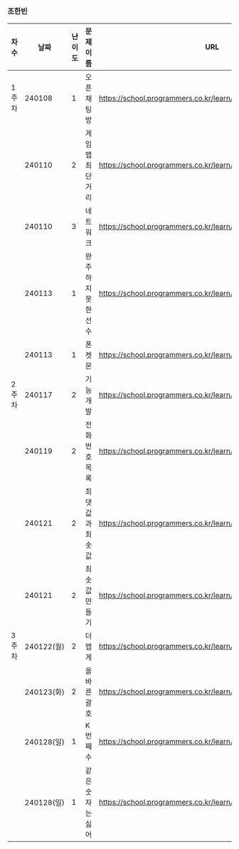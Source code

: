 
### 조한빈
|차수|날짜|난이도|문제 이름|URL|비고|
|----|----|----|----|----|----|
|1주차|240108|1|오픈채팅방|https://school.programmers.co.kr/learn/courses/30/lessons/42888|2019 KAKAO WINTER INTERNSHIP|
||240110|2|게임 맵 최단거리|https://school.programmers.co.kr/learn/courses/30/lessons/1844|알고리즘 고득점 Kit|
||240110|3|네트워크|https://school.programmers.co.kr/learn/courses/30/lessons/43162|알고리즘 고득점 Kit|
||240113|1|완주하지 못한 선수|https://school.programmers.co.kr/learn/courses/30/lessons/42576|알고리즘 고득점 Kit|
||240113|1|폰켓몬|https://school.programmers.co.kr/learn/courses/30/lessons/1845|알고리즘 고득점 Kit|
|2주차|240117|2|기능개발|https://school.programmers.co.kr/learn/courses/30/lessons/42586|알고리즘 고득점 Kit|
||240119|2|전화번호 목록|https://school.programmers.co.kr/learn/courses/30/lessons/42577|알고리즘 고득점 Kit|
||240121|2|최댓값과 최솟값|https://school.programmers.co.kr/learn/courses/30/lessons/12939||
||240121|2|최솟값 만들기|https://school.programmers.co.kr/learn/courses/30/lessons/12941||
|3주차|240122(월)|2|더 맵게|https://school.programmers.co.kr/learn/courses/30/lessons/42626|알고리즘 고득점 Kit|
||240123(화)|2|올바른 괄호|https://school.programmers.co.kr/learn/courses/30/lessons/12909||
||240128(일)|1|K번째 수|https://school.programmers.co.kr/learn/courses/30/lessons/42748|알고리즘 고득점 Kit / 세그먼트트리 풀이|
||240128(일)|1|같은 숫자는 싫어|https://school.programmers.co.kr/learn/courses/30/lessons/12906|알고리즘 고득점 Kit|
